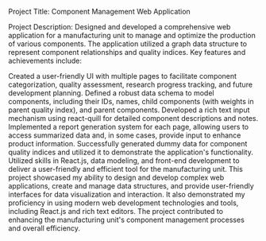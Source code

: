 Project Title: Component Management Web Application

Project Description:
Designed and developed a comprehensive web application for a manufacturing unit to manage and optimize the production of various components. The application utilized a graph data structure to represent component relationships and quality indices. Key features and achievements include:

Created a user-friendly UI with multiple pages to facilitate component categorization, quality assessment, research progress tracking, and future development planning.
Defined a robust data schema to model components, including their IDs, names, child components (with weights in parent quality index), and parent components.
Developed a rich text input mechanism using react-quill for detailed component descriptions and notes.
Implemented a report generation system for each page, allowing users to access summarized data and, in some cases, provide input to enhance product information.
Successfully generated dummy data for component quality indices and utilized it to demonstrate the application's functionality.
Utilized skills in React.js, data modeling, and front-end development to deliver a user-friendly and efficient tool for the manufacturing unit.
This project showcased my ability to design and develop complex web applications, create and manage data structures, and provide user-friendly interfaces for data visualization and interaction. It also demonstrated my proficiency in using modern web development technologies and tools, including React.js and rich text editors. The project contributed to enhancing the manufacturing unit's component management processes and overall efficiency.
